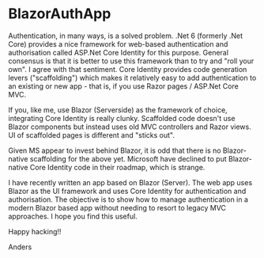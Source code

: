 # BlazorAuthApp
Authentication, in many ways, is a solved problem. .Net 6 (formerly .Net Core) provides a nice framework for web-based authentication and authorisation called ASP.Net Core Identity for this purpose.
General consensus is that it is better to use this framework than to try and "roll your own". I agree with that sentiment.
Core Identity provides code generation levers ("scaffolding") which makes it relatively easy to add authentication to an existing or new app - that is, if you use Razor pages / ASP.Net Core MVC.

If you, like me, use Blazor (Serverside) as the framework of choice, integrating Core Identity is really clunky. Scaffolded code doesn't use Blazor components but instead uses old MVC controllers and Razor views. UI of scaffolded pages is different and "sticks out".

Given MS appear to invest behind Blazor, it is odd that there is no Blazor-native scaffolding for the above yet. Microsoft have declined to put Blazor-native Core Identity code in their roadmap, which is strange.

I have recently written an app based on Blazor (Server). The web app uses Blazor as the UI framework and uses Core Identity for authentication and authorisation. The objective is to show how to manage authentication in a modern Blazor based app without needing to resort to legacy MVC approaches. I hope you find this useful.

Happy hacking!!

Anders 


